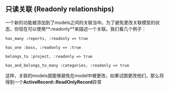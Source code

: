 ## 只读关联 (Readonly relationships)

一个新的功能被添加到了models之间的关联当中。为了避免更改关联模型的状态，你现在可以使用**:readonly**来描述一个关联。我们看几个例子：

	has_many :reports, :readonly => true

	has_one :boss, :readonly => :true

	belongs_to :project, :readonly => true

	has_and_belongs_to_many :categories, :readonly => true
	      
这样，关联的models就能够避免在model中被更改，如果试图更改他们，那么将得到一个**ActiveRecord::ReadOnlyRecord**异常